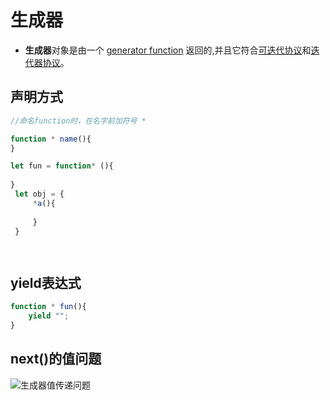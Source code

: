 # 生成器

* **生成器**对象是由一个 [generator function](https://developer.mozilla.org/zh-CN/docs/Web/JavaScript/Reference/Statements/function*) 返回的,并且它符合[可迭代协议](https://developer.mozilla.org/zh-CN/docs/Web/JavaScript/Reference/Iteration_protocols#iterable)和[迭代器协议](https://developer.mozilla.org/zh-CN/docs/Web/JavaScript/Reference/Iteration_protocols#iterator)。

## 声明方式

```js
//命名function时，在名字前加符号 *

function * name(){
}

let fun = function* (){
    
}
 let obj = {
     *a(){
         
     }
 }

 
```



## yield表达式

```js
function * fun(){
    yield "";
}
```



## next()的值问题

![生成器值传递问题](D:\个人前端学习日志\ECMA\6\生成器\生成器.assets\生成器值传递问题.png)

